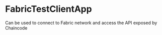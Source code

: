 # FabricTestClientApp

 Can be used to connect to Fabric network and access the API exposed by Chaincode
